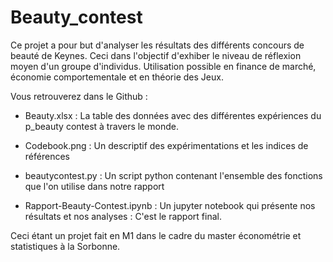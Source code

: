 # Beauty_contest
Ce projet a pour but d'analyser les résultats des différents concours de beauté de Keynes. Ceci dans l'objectif d'exhiber le niveau de réflexion moyen d'un groupe d'individus. Utilisation possible en finance de marché, économie comportementale et en théorie des Jeux.  


Vous retrouverez dans le Github : 

- Beauty.xlsx : La table des données avec des différentes expériences du p_beauty contest à travers le monde. 

- Codebook.png : Un descriptif des expérimentations et les indices de références

- beautycontest.py : Un script python contenant l'ensemble des fonctions que l'on utilise dans notre rapport 

- Rapport-Beauty-Contest.ipynb : Un jupyter notebook qui présente nos résultats et nos analyses : C'est le rapport final. 

Ceci étant un projet fait en M1 dans le cadre du master économétrie et statistiques à la Sorbonne. 
